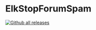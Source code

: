 # ElkStopForumSpam

[![Github all releases](https://img.shields.io/github/tinoest/ElkStopForumSpam/total.svg)](https://GitHub.com/tinoest/ElkStopForumSpam/releases/)

